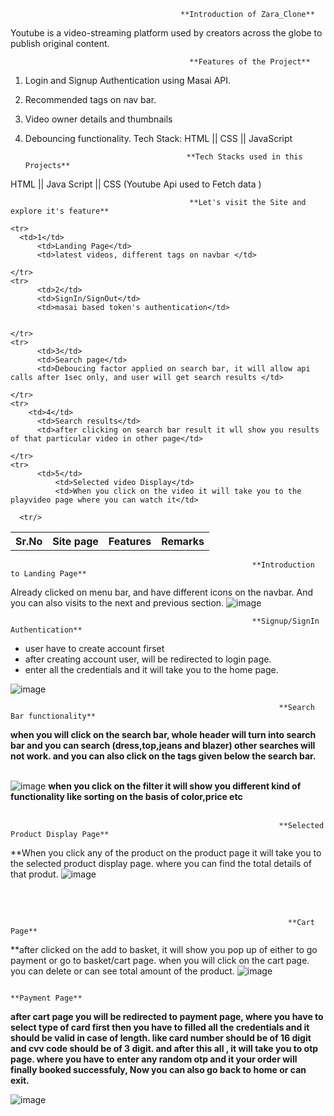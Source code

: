                                           **Introduction of Zara_Clone**
  Youtube is a video-streaming platform used by creators across the globe to publish original content.


                                            **Features of the Project**

1) Login and Signup Authentication using Masai API.
2) Recommended tags on nav bar.
3) Video owner details and thumbnails
4) Debouncing functionality.
Tech Stack: HTML || CSS || JavaScript

                                           **Tech Stacks used in this Projects**

  HTML || Java Script  || CSS (Youtube Api used to Fetch data )


                                            **Let's visit the Site and explore it's feature**

  <table>
    <tr>
      <th>Sr.No</th>
          <th>Site page</th>
          <th>Features</th>
      <th>Remarks</th>
    </tr>

    <tr>
      <td>1</td>
          <td>Landing Page</td>
          <td>latest videos, different tags on navbar </td>

    </tr>
    <tr>
          <td>2</td>
          <td>SignIn/SignOut</td>
          <td>masai based token's authentication</td>


    </tr>
    <tr>
          <td>3</td>
          <td>Search page</td>
          <td>Deboucing factor applied on search bar, it will allow api calls after 1sec only, and user will get search results </td>

    </tr>
    <tr>
        <td>4</td>
          <td>Search results</td>
          <td>after clicking on search bar result it wll show you results of that particular video in other page</td>

    </tr>
    <tr>
          <td>5</td>
              <td>Selected video Display</td>
              <td>When you click on the video it will take you to the playvideo page where you can watch it</td>

      <tr/>
  </table>

                                                          **Introduction to Landing Page**

  Already clicked on menu bar, and have different icons on the navbar. And you can also visits to the next and previous section.
  ![image](https://user-images.githubusercontent.com/93375038/153738847-82830cbb-a14c-47bc-afb1-28e9ca4725a1.png)

                                                          **Signup/SignIn Authentication**
   <ul>
    <li>
      user have to create account firset 
    </li>
    <li>
      after creating account user, will be redirected to login page.
    </li>
    <li>
    enter all the credentials and it will take you to the home page.
    </li>
    </ul>

  ![image](https://user-images.githubusercontent.com/93375038/153739078-9ca5f52e-afc5-453e-8125-959f01255d18.png)





                                                                **Search Bar functionality**
  **when you will click on the search bar, whole header will turn into search bar and you can search (dress,top,jeans and blazer) other searches will not work. and you can also click on the tags given below the search bar.**
  <br/>
  <br/>





  ![image](https://user-images.githubusercontent.com/93375038/153739168-c990eace-bf81-4d64-ae05-546dc5231306.png)
  **when you click on the filter it will show you different kind of functionality like sorting on the basis of color,price etc**
  <br/>
  <br/>





                                                                **Selected Product Display Page**
  **When you click any of the product on the product page it will take you to the selected product display page. where you can find the total details of that produt.
  ![image](https://user-images.githubusercontent.com/93375038/153739224-295a99d3-6ec2-4747-975e-6dfcb6204861.png)

  <br/>
  <br/>

                                                                  **Cart Page**
  **after clicked on the add to basket, it will show you pop up of either to go payment or go to basket/cart page. when you will click on the cart page. you can delete or can see total amount of the product.
  ![image](https://user-images.githubusercontent.com/93375038/153739352-0b1170c5-a812-4925-96db-99a11dcaf26f.png)


                                                                   **Payment Page**
  **after cart page you will be redirected to payment page, where you have to select type of card first then you have to filled all the credentials and it should be valid in case of length. like card number should be of 16 digit and cvv code should be of 3 digit. and after this all , it will take you to otp page. where you have to enter any random otp and it your order will finally booked successfuly, Now you can also go back to home or can exit.**

  ![image](https://user-images.githubusercontent.com/93375038/153739491-23718af2-d88b-4e08-82c2-d6d73d73cc5a.png)



